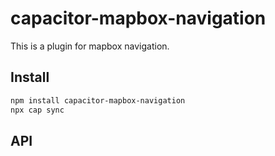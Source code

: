 # capacitor-mapbox-navigation

This is a plugin for mapbox navigation.

## Install

```bash
npm install capacitor-mapbox-navigation
npx cap sync
```

## API

<docgen-index></docgen-index>

<docgen-api>
<!-- run docgen to generate docs from the source -->
<!-- More info: https://github.com/ionic-team/capacitor-docgen -->
</docgen-api>
